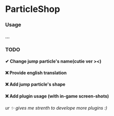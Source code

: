# ParticleShop

### Usage
#### ...

### TODO
#### ✔ Change jump particle's name(cutie ver ><)
#### ❌ Provide english translation
#### ❌ Add jump particle's shape
#### ❌ Add plugin usage (with in-game screen-shots)

###### ur ✨ gives me strenth to develope more plugins :)

